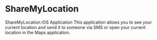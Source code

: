 # ShareMyLocation
ShareMyLocation iOS Application
This application allows you to see your current location and send it to someone via SMS or open your current location in the Maps application.

